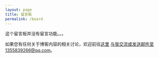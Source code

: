 ```yaml
---
layout: page
title: 留言板
permalink: /board
---
```


这个留言板并没有留言功能。。。

如果您有任何关于博客内容的相关讨论，欢迎前往<a href="https://github.com/Jessica-xyx/Jessica-xyx.github.io/discussions" class="external" target="_blank">这里</a> 与我交流或发送邮件至1355839266@qq.com。


